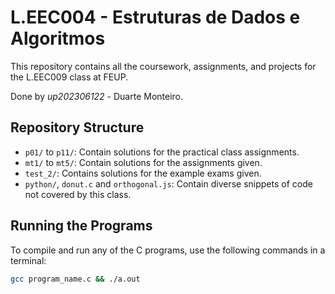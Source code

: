 # L.EEC004 - Estruturas de Dados e Algoritmos

This repository contains all the coursework, assignments, and projects for the L.EEC009 class at FEUP.

Done by *up202306122* - Duarte Monteiro.

## Repository Structure

- `p01/` to `p11/`: Contain solutions for the practical class assignments.
- `mt1/` to `mt5/`: Contain solutions for the assignments given.
- `test_2/`: Contains solutions for the example exams given.
- `python/`, `donut.c` and `orthogonal.js`: Contain diverse snippets of code not covered by this class.

## Running the Programs

To compile and run any of the C programs, use the following commands in a terminal:

```sh
gcc program_name.c && ./a.out